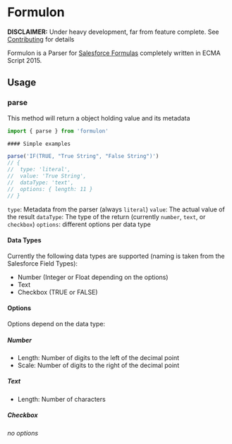 # Formulon

**DISCLAIMER:** Under heavy development, far from feature complete. See [Contributing](CONTRIBUTING.md) for details

Formulon is a Parser for [Salesforce Formulas](https://help.salesforce.com/apex/HTViewHelpDoc?id=customize_functions.htm) completely written in ECMA Script 2015.

## Usage

### parse

This method will return a object holding value and its metadata

```javascript
import { parse } from 'formulon'

#### Simple examples

parse('IF(TRUE, "True String", "False String")')
// {
//  type: 'literal',
//  value: 'True String',
//  dataType: 'text',
//  options: { length: 11 }
// }
```

`type`: Metadata from the parser (always `literal`)
`value`: The actual value of the result
`dataType`: The type of the return (currently `number`, `text`, or `checkbox`)
`options`: different options per data type

#### Data Types

Currently the following data types are supported (naming is taken from the Salesforce Field Types):

  - Number (Integer or Float depending on the options)
  - Text
  - Checkbox (TRUE or FALSE)

#### Options

Options depend on the data type:

##### Number

  - Length: Number of digits to the left of the decimal point
  - Scale: Number of digits to the right of the decimal point

##### Text

  - Length: Number of characters

##### Checkbox

*no options*
